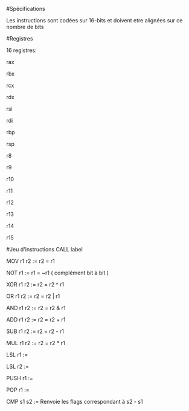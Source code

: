 #Spécifications

Les instructions sont codées sur 16-bits et doivent etre alignées sur ce nombre de bits


#Registres

16 registres: 

rax

rbx

rcx

rdx

rsi

rdi

rbp

rsp

r8

r9

r10

r11

r12

r13

r14

r15 





#Jeu d'instructions
CALL label 

MOV r1 r2 := r2 = r1

NOT r1    := r1 = ~r1 ( complément bit à bit )

XOR r1 r2 := r2 = r2 ^ r1

OR  r1 r2 := r2 = r2 | r1

AND r1 r2 := r2 = r2 & r1

ADD r1 r2 := r2 = r2 + r1

SUB r1 r2 := r2 = r2 - r1

MUL r1 r2 := r2 = r2 * r1

LSL r1    :=

LSL r2    := 

PUSH r1   :=

POP r1    :=

CMP s1 s2 := Renvoie les flags correspondant à s2 - s1
